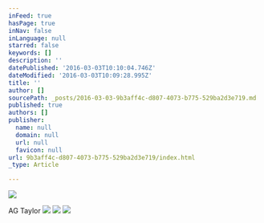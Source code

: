 ```yaml
---
inFeed: true
hasPage: true
inNav: false
inLanguage: null
starred: false
keywords: []
description: ''
datePublished: '2016-03-03T10:10:04.746Z'
dateModified: '2016-03-03T10:09:28.995Z'
title: ''
author: []
sourcePath: _posts/2016-03-03-9b3aff4c-d807-4073-b775-529ba2d3e719.md
published: true
authors: []
publisher:
  name: null
  domain: null
  url: null
  favicon: null
url: 9b3aff4c-d807-4073-b775-529ba2d3e719/index.html
_type: Article

---
```

![](https://the-grid-user-content.s3-us-west-2.amazonaws.com/40242262-dcdc-4b96-9d42-a5e86b56e044.jpg)

AG Taylor
![](https://the-grid-user-content.s3-us-west-2.amazonaws.com/4c328cba-c924-4c2d-95eb-5c2934c975ce.jpg)
![](https://the-grid-user-content.s3-us-west-2.amazonaws.com/d9bac5ae-26f3-4e4f-8904-c638b96d0ba8.jpg)
![](https://the-grid-user-content.s3-us-west-2.amazonaws.com/2d93648f-496e-411d-bb8c-f08bd8d7d5fa.jpg)